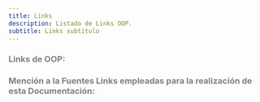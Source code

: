 ```yaml
---
title: Links
description: Listado de Links OOP.
subtitle: Links subtitulo
---
```


### <span style="color:grey">Links de OOP:</span>



### <span style="color:grey">Mención a la Fuentes Links empleadas para la realización de esta Documentación:</span>

